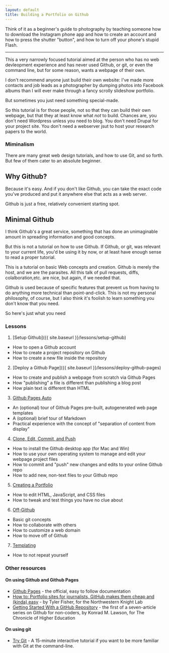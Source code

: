 ```yaml
---
layout: default
title: Building a Portfolio on Github
---
```


Think of it as a beginner's guide to photography by teaching someone how to download the Instagram phone app and how to create an account and how to press the shutter "button", and how to turn off your phone's stupid Flash.


-------------

This a very narrowly focused tutorial aimed at the person who has no web devleopment experience and has never used Github, or git, or even the command line, but for some reason, wants a webpage of their own.

I don't recommend anyone just build their own website: I've made more contacts and job leads as a photographer by dumping photos into Facebook albums than I will ever make through a fancy scrolly slideshow portfolio. 

But sometimes you just need something special-made. 

So this tutorial is for those people, not so that they can build their own webpage, but that they at least know what *not* to build. Chances are, you don't need Wordpress unless you need to blog. You don't need Drupal for your project site. You don't need a webserver jsut to host your research papers to the world.

### Miminalism

There are many great web design tutorials, and how to use Git, and so forth. But few of them cater to an absolute beginner.




## Why Github?

Because it's easy. And if you don't like Github, you can take the exact code you've produced and put it anywhere else that acts as a web server.

Github is just a free, relatively convenient starting spot.

## Minimal Github

I think Github's a great service, something that has done an unimaginable amount in spreading information and good concepts.

But this is not a tutorial on how to use Github. If Github, or git, was relevant to your current life, you'd be using it by now, or at least have enough sense to read a proper tutorial.

This is a tutorial on basic Web concepts and creation. Github is merely the host, and we are the parasites. All this talk of pull requests, diffs, colalboration,etc. are nice, but again, if we needed that.

Github is used because of specific features that prevent us from having to do anything more technical than point-and-click. This is not my personal philosophy, of course, but I also think it's foolish to learn something you don't know that you need.

So here's just what you need




### Lessons

1. [Setup Github]({{ site.baseurl }}/lessons/setup-github)
  - How to open a Github account
  - How to create a project repository on Github
  - How to create a new file inside the repository

2. [Deploy a Github Page]({{ site.baseurl }}/lessons/deploy-github-pages)
  - How to create and publish a webpage from scratch via Github Pages
  - How "publishing" a file is different than publishing a blog post
  - How plain text is different than HTML

3. [Github Pages Auto](TK)
  - An (optional) tour of Github Pages pre-built, autogenerated web page templates
  - A (optional) brief tour of Markdown
  - Practical experience with the concept of "separation of content from display"

4. [Clone, Edit, Commit, and Push](TK)
  - How to install the Github desktop app (for Mac and Win)
  - How to use your own operating system to manage and edit your webpage project files
  - How to commit and "push" new changes and edits to your online Github repo
  - How to add new, non-text files to your Github repo

5. [Creating a Portfolio](TK)
  - How to edit HTML, JavaScript, and CSS files
  - How to tweak and test things you have no clue about

6. [Off-Github](TK)
  - Basic git concepts
  - How to collaborate with others
  - How to customize a web domain
  - How to move off of Github

7. [Templating](TK)
  - How to not repeat yourself


<!-- 
3. [Clone, Edit, Commit, and Push]({{ site.baseurl }}/lessons/clone-github-pages-repo)
4. [Remove, Rebuild, and Recommit]({{ site.baseurl }}/lessons/remove-rebuild-recommit)
 -->


### Other resources

#### On using Github and Github Pages

- [Github Pages](http://pages.github.com/) - the official, easy to follow documentation
- [How to: Portfolio sites for journalists, GitHub makes them cheap and (kinda) easy](http://knightlab.northwestern.edu/2013/08/02/how-to-portfolio-sites-for-journalists-github-makes-em-cheap-and-kinda-easy/) - by Tyler Fisher, for the Northwestern Knight Lab
- [Getting Started With a GitHub Repository](http://chronicle.com/blogs/profhacker/getting-started-with-a-github-repository/47393) - the first of a seven-article series on Github for non-coders, by Konrad M. Lawson, for The Chronicle of Higher Education


#### On using git

- [Try Git](http://try.github.io/levels/1/challenges/1) - A 15-minute interactive tutorial if you want to be more familiar with Git at the command-line.
